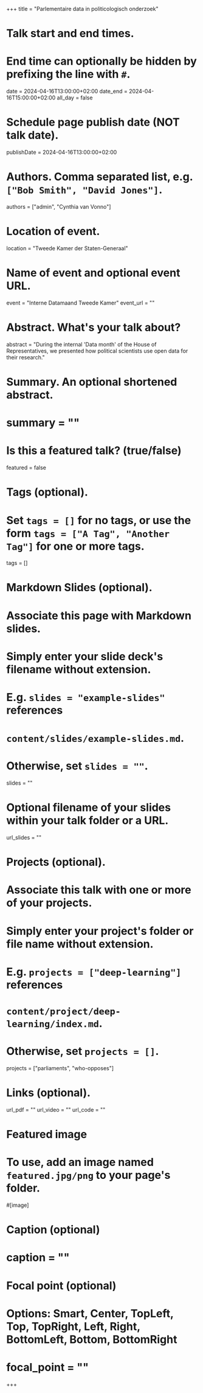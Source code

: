 +++
title = "Parlementaire data in politicologisch onderzoek"

# Talk start and end times.
#   End time can optionally be hidden by prefixing the line with `#`.
date = 2024-04-16T13:00:00+02:00
date_end = 2024-04-16T15:00:00+02:00
all_day = false

# Schedule page publish date (NOT talk date).
publishDate = 2024-04-16T13:00:00+02:00

# Authors. Comma separated list, e.g. `["Bob Smith", "David Jones"]`.
authors = ["admin", "Cynthia van Vonno"]

# Location of event.
location = "Tweede Kamer der Staten-Generaal"

# Name of event and optional event URL.
event = "Interne Datamaand Tweede Kamer"
event_url = ""

# Abstract. What's your talk about?
abstract = "During the internal 'Data month' of the House of Representatives, we presented how political scientists use open data for their research."

# Summary. An optional shortened abstract.
# summary = ""

# Is this a featured talk? (true/false)
featured = false

# Tags (optional).
#   Set `tags = []` for no tags, or use the form `tags = ["A Tag", "Another Tag"]` for one or more tags.
tags = []

# Markdown Slides (optional).
#   Associate this page with Markdown slides.
#   Simply enter your slide deck's filename without extension.
#   E.g. `slides = "example-slides"` references 
#   `content/slides/example-slides.md`.
#   Otherwise, set `slides = ""`.
slides = ""

# Optional filename of your slides within your talk folder or a URL.
url_slides = ""

# Projects (optional).
#   Associate this talk with one or more of your projects.
#   Simply enter your project's folder or file name without extension.
#   E.g. `projects = ["deep-learning"]` references 
#   `content/project/deep-learning/index.md`.
#   Otherwise, set `projects = []`.
projects = ["parliaments", "who-opposes"]

# Links (optional).
url_pdf = ""
url_video = ""
url_code = ""

# Featured image
# To use, add an image named `featured.jpg/png` to your page's folder. 
#[image]
  # Caption (optional)
#  caption = ""

  # Focal point (optional)
  # Options: Smart, Center, TopLeft, Top, TopRight, Left, Right, BottomLeft, Bottom, BottomRight
#  focal_point = "" 
+++
